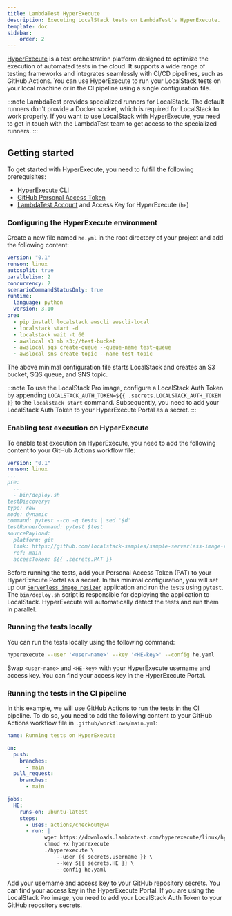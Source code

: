 ```yaml
---
title: LambdaTest HyperExecute
description: Executing LocalStack tests on LambdaTest's HyperExecute.
template: doc
sidebar:
    order: 2
---
```


[HyperExecute](https://www.lambdatest.com/hyperexecute) is a test orchestration platform designed to optimize the execution of automated tests in the cloud.
It supports a wide range of testing frameworks and integrates seamlessly with CI/CD pipelines, such as GitHub Actions.
You can use HyperExecute to run your LocalStack tests on your local machine or in the CI pipeline using a single configuration file.

:::note
LambdaTest provides specialized runners for LocalStack.
The default runners don't provide a Docker socket, which is required for LocalStack to work properly.
If you want to use LocalStack with HyperExecute, you need to get in touch with the LambdaTest team to get access to the specialized runners.
:::

## Getting started

To get started with HyperExecute, you need to fulfill the following prerequisites:

- [HyperExecute CLI](https://www.lambdatest.com/support/docs/hyperexecute-cli-run-tests-on-hyperexecute-grid/)
- [GitHub Personal Access Token](https://docs.github.com/en/authentication/keeping-your-account-and-data-secure/managing-your-personal-access-tokens)
- [LambdaTest Account](https://hyperexecute.lambdatest.com/) and Access Key for HyperExecute (`he`)

### Configuring the HyperExecute environment

Create a new file named `he.yml` in the root directory of your project and add the following content:

```yaml showshowLineNumbers
version: "0.1"
runson: linux
autosplit: true
parallelism: 2
concurrency: 2
scenarioCommandStatusOnly: true
runtime:
  language: python
  version: 3.10
pre:
  - pip install localstack awscli awscli-local
  - localstack start -d
  - localstack wait -t 60
  - awslocal s3 mb s3://test-bucket
  - awslocal sqs create-queue --queue-name test-queue
  - awslocal sns create-topic --name test-topic
```

The above minimal configuration file starts LocalStack and creates an S3 bucket, SQS queue, and SNS topic.

:::note
To use the LocalStack Pro image, configure a LocalStack Auth Token by appending `LOCALSTACK_AUTH_TOKEN=${{ .secrets.LOCALSTACK_AUTH_TOKEN }}` to the `localstack start` command.
Subsequently, you need to add your LocalStack Auth Token to your HyperExecute Portal as a secret.
:::

### Enabling test execution on HyperExecute

To enable test execution on HyperExecute, you need to add the following content to your GitHub Actions workflow file:

```yaml showshowLineNumbers
version: "0.1"
runson: linux
...
pre:
  ...
  - bin/deploy.sh
testDiscovery:
type: raw
mode: dynamic
command: pytest --co -q tests | sed '$d'
testRunnerCommand: pytest $test
sourcePayload:
  platform: git
  link: https://github.com/localstack-samples/sample-serverless-image-resizer-s3-lambda
  ref: main
  accessToken: ${{ .secrets.PAT }}
```

Before running the tests, add your Personal Access Token (PAT) to your HyperExecute Portal as a secret.
In this minimal configuration, you will set up our [`Serverless image resizer`](https://github.com/localstack-samples/sample-serverless-image-resizer-s3-lambda) application and run the tests using `pytest`.
The `bin/deploy.sh` script is responsible for deploying the application to LocalStack.
HyperExecute will automatically detect the tests and run them in parallel.

### Running the tests locally

You can run the tests locally using the following command:

```bash
hyperexecute --user '<user-name>' --key '<HE-key>' --config he.yaml
```

Swap `<user-name>` and `<HE-key>` with your HyperExecute username and access key.
You can find your access key in the HyperExecute Portal.

### Running the tests in the CI pipeline

In this example, we will use GitHub Actions to run the tests in the CI pipeline.
To do so, you need to add the following content to your GitHub Actions workflow file in `.github/workflows/main.yml`:

```yaml showshowLineNumbers
name: Running tests on HyperExecute

on:
  push:
    branches:
      - main
  pull_request:
    branches:
      - main

jobs:
  HE:
    runs-on: ubuntu-latest
    steps:
      - uses: actions/checkout@v4
      - run: |
            wget https://downloads.lambdatest.com/hyperexecute/linux/hyperexecute
            chmod +x hyperexecute
            ./hyperexecute \
                --user {{ secrets.username }} \
                --key ${{ secrets.HE }} \
                --config he.yaml
```

Add your username and access key to your GitHub repository secrets.
You can find your access key in the HyperExecute Portal.
If you are using the LocalStack Pro image, you need to add your LocalStack Auth Token to your GitHub repository secrets.